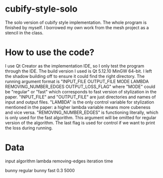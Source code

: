# cubify-style-solo
 The solo version of cubify style implementation. The whole program is finished by myself. I borrowed my own work from the mesh project as a stencil in the class.
# How to use the code?
 I use Qt Creator as the implementation IDE, so I only test the program through the IDE. The build version I used is Qt 5.12.10 MinGW 64-bit. I left the shadow building off to ensure it could find the right directory. The running argument format is "INPUT_FILE OUTPUT_FILE MODE LAMBDA REMOVING_NUMBER_EDGES OUTPUT_LOSS_FLAG" where "MODE" could be "regular" or "fast" which corresponds to fast version of stylization in the paper. "INPUT_FILE" and "OUTPUT_FILE" are just directories and names of input and output files. "LAMBDA" is the only control variable for stylization mentioned in the paper: a higher lambda variable means more cubeness and vice versa. "REMOVING_NUMBER_EDGES" is functioning literally, which is only used for the fast algorithm. This argument will be omitted for regular version of the algorithm. The last flag is used for control if we want to print the loss during running. 
# Data
 input algorithm lambda removing-edges iteration time
 
 bunny regular 
 bunny fast 0.3 5000
